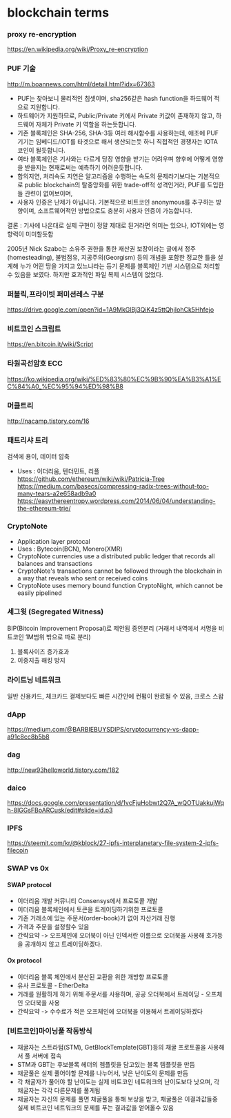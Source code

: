 # blockchain terms
### proxy re-encryption
<https://en.wikipedia.org/wiki/Proxy_re-encryption>

### PUF 기술
<http://m.boannews.com/html/detail.html?idx=67363>

+ PUF는 찾아보니 물리적인 칩셋이며, sha256같은 hash function을 하드웨어 적으로 지원합니다. 
+ 하드웨어가 지원하므로, Public/Private 키에서 Private 키값이 존재하지 않고, 하드웨어 자체가 Private 키 역할을 하는듯합니다. 
+ 기존 블록체인은 SHA-256, SHA-3등 여러 해시함수를 사용하는데, 애초에 PUF 기기는 임베디드/IOT를 타겟으로 해서 생산되는듯 하니 직접적인 경쟁자는 IOTA 코인이 될듯합니다. 
+ 여타 블록체인은 기사와는 다르게 당장 영향을 받기는 어려우며 향후에 어떻게 영향을 받을지는 현재로써는 예측하기 어려운듯합니다. 
+ 합의지연, 처리속도 지연은 알고리즘을 수행하는 속도의 문제라기보다는 기본적으로 public blockchain의 탈중앙화를 위한 trade-off적 성격인거라, PUF를 도입한들 관련이 없어보이며, 
+ 사용자 인증은 난제가 아닙니다. 기본적으로 비트코인 anonymous를 추구하는 방향이며, 소프트웨어적인 방법으로도 충분히 사용자 인증이 가능합니다.

결론 : 기사에 나온대로 실제 구현이 정말 제대로 된거라면 의미는 있으나, IOT외에는 영향력이 미미할듯함

2005년 Nick Szabo는 소유주 권한을 통한 재산권 보장이라는 글에서 정주(homesteading), 불범점유, 지공주의(Georgism) 등의 개념을 포함한 정교한 틀을 설계해 누가 어떤 땅을 가지고 있느냐라는 등기 문제를 블록체인 기반 시스템으로 처리할 수 있음을 보였다. 하지만 효과적인 파일 복제 시스템이 없었다.


### 퍼블릭,프라이빗 퍼미션레스 구분
<https://drive.google.com/open?id=1A9MkGlBj3QiK4z5ttQhjIohCk5Hhfejo>

### 비트코인 스크립트
<https://en.bitcoin.it/wiki/Script>

### 타원곡선암호 ECC
<https://ko.wikipedia.org/wiki/%ED%83%80%EC%9B%90%EA%B3%A1%EC%84%A0_%EC%95%94%ED%98%B8>

### 머클트리
<http://nacamp.tistory.com/16>

### 패트리샤 트리
검색에 용이, 데이터 압축
- Uses : 이더리움, 텐더민트, 리플
<https://github.com/ethereum/wiki/wiki/Patricia-Tree>
<https://medium.com/basecs/compressing-radix-trees-without-too-many-tears-a2e658adb9a0>
<https://easythereentropy.wordpress.com/2014/06/04/understanding-the-ethereum-trie/>

### CryptoNote
+ Application layer protocal
+ Uses : Bytecoin(BCN), Monero(XMR)
+ CryptoNote currencies use a distributed public ledger that records all balances and transactions
+ CryptoNote's transactions cannot be followed through the blockchain in a way that reveals who sent or received coins
+ CryptoNote uses memory bound function CryptoNight, which cannot be easily pipelined

### 세그윗 (Segregated Witness)
BIP(Bitcoin Improvement Proposal)로 제안됨
증인분리 (거래서 내역에서 서명을 비트코인 1M범위 밖으로 따로 분리)

1. 블록사이즈 증가효과
2. 이중지출 해킹 방지

### 라이트닝 네트워크
일반 신용카드, 체크카드 결제보다도 빠른 시간안에 컨펌이 완료될 수 있음, 크로스 스왑

### dApp
<https://medium.com/@BARBIEBUYSDIPS/cryptocurrency-vs-dapp-a91c8cc8b5b8>

### dag
<http://new93helloworld.tistory.com/182>

### daico
<https://docs.google.com/presentation/d/1vcFjuHobwt2Q7A_wQOTUakkujWqh-8lGGsFBoARCusk/edit#slide=id.p3>

### IPFS
<https://steemit.com/kr/@kblock/27-ipfs-interplanetary-file-system-2-ipfs-filecoin>

### SWAP vs 0x
#### SWAP protocol 
+ 이더리움 개발 커뮤니티 Consensys에서 프로토콜 개발
+ 이더리움 블록체인에서 토큰을 트레이딩하기위한 프로토콜
+ 기존 거래소에 있는 주문서(order-book)가 없이 자산거래 진행
+ 가격과 주문을 설정할수 있음
+ 간략요약 -> 오프체인에 오더북이 아닌 인덱서란 이름으로 오더북을 사용해 호가등을 공개하지 않고 트레이딩하겠다.

#### Ox protocol
+ 이더리움 블록 체인에서 분산된 교환을 위한 개방향 프로토콜
+ 유사 프로토콜 - EtherDelta
+ 거래를 원활하게 하기 위해 주문서를 사용하며, 공공 오더북에서 트레이딩 - 오프체인 오더북을 사용
+ 간략요약 -> 수수료가 적은 오프체인에 오더북을 이용해서 트레이딩하겠다

### [비트코인]마이닝풀 작동방식 
+ 채굴자는 스트라텀(STM), GetBlockTemplate(GBT)등의 채굴 프로토콜을 사용해서 풀 서버에 접속
+ STM과 GBT는 후보블록 헤더의 쳄플릿을 담고있는 블록 템플릿을 만듬
+ 채굴풀은 실제 풀어야할 문제를 나누어서, 낮은 난이도의 문제를 만듬 
+ 각 채굴자가 풀어야 할 난이도는 실제 비트코인 네트워크의 난이도보다 낮으며, 각 채굴자는 각각 다른문제를 풀게됨 
+ 채굴자는 자신의 문제를 풀면 채굴풀을 통해 보상을 받고, 채굴풀은 이결과값들중 실제 비트코인 네트워크의 문제를 푸는 결과값을 얻어올수 있음